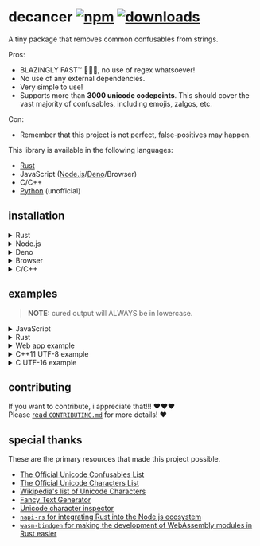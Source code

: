# decancer [![npm][npm-image]][npm-url] [![downloads][downloads-image]][downloads-url]

[npm-image]: https://img.shields.io/npm/v/decancer.svg
[npm-url]: https://npmjs.org/package/decancer
[downloads-image]: https://img.shields.io/npm/dm/decancer.svg
[downloads-url]: https://npmjs.org/package/decancer

A tiny package that removes common confusables from strings.

Pros:

- BLAZINGLY FAST™ 🚀🚀🚀, no use of regex whatsoever!
- No use of any external dependencies.
- Very simple to use!
- Supports more than **3000 unicode codepoints**. This should cover the vast majority of confusables, including emojis, zalgos, etc.

Con:

- Remember that this project is not perfect, false-positives may happen.

This library is available in the following languages:

- [Rust](https://crates.io/crates/decancer)
- JavaScript ([Node.js](https://www.npmjs.com/package/decancer)/[Deno](https://deno.land/x/decancer@v1.5.3)/Browser)
- C/C++
- [Python](https://pypi.org/project/decancer-py/) (unofficial)

## installation

<details>
<summary>Rust</summary>
In your `Cargo.toml`:

```toml
decancer = "1.5.3"
```
</details>
<details>
<summary>Node.js</summary>
In your shell:

```console
$ npm install decancer
```

In your code:

```js
const decancer = require('decancer')
```
</details>
<details>
<summary>Deno</summary>
In your code:

```ts
import init from "https://deno.land/x/decancer@v1.5.3/mod.ts"

const decancer = await init()
```
</details>
<details>
<summary>Browser</summary>
In your code:

```html
<script type="module">
  import init from "https://cdn.jsdelivr.net/gh/null8626/decancer@v1.5.3/decancer.min.js"

  const decancer = await init()
</script>
```
</details>
<details>
<summary>C/C++</summary>

Prerequisites:

- [Git](https://git-scm.com/)
- [Rust](https://rustup.rs/)

```console
$ git clone https://github.com/null8626/decancer.git --depth 1
$ cd decancer/native
$ cargo build --release
```

By default, the C/C++ binding supports UTF-8 and UTF-16. If you only want to use a specific feature, run this instead:

```console
$ cargo build --release --no-default-features -F [utf8|utf16]
```

Then, before you include the `decancer.h` header file:

```c
#define DECANCER_DISABLE_[UTF8|UTF16]
```
</details>

## examples

> **NOTE:** cured output will ALWAYS be in lowercase.

<details>
<summary>JavaScript</summary>

```js
const cured = decancer('vＥⓡ𝔂 𝔽𝕌Ňℕｙ ţ乇𝕏𝓣')

// cured here is a CuredString object wrapping over the cured string
// for comparison purposes, it's more recommended to use the methods provided by the CuredString class.

if (cured.contains('funny')) {
  console.log('found the funny')
}

if (cured.equals('very funny text') && cured.startsWith('very') && cured.endsWith('text')) {
  console.log('it works!')
}

console.log(cured.toString()); // 'very funny text'
```
</details>
<details>
<summary>Rust</summary>

```rust
extern crate decancer;

fn main() {
  let cured = decancer::cure("vＥⓡ𝔂 𝔽𝕌Ňℕｙ ţ乇𝕏𝓣");

  // cured here is a decancer::CuredString struct wrapping over the cured string
  // for comparison purposes, it's more recommended to use the methods provided by the decancer::CuredString struct.
  
  assert_eq!(output, "very funny text");
  assert!(output.starts_with("very"));
  assert!(output.contains("funny"));
  assert!(output.ends_with("text"));

  let _output_str = output.into_str(); // retrieve the String inside and consume the struct.
}
```
</details>
<details>
<summary>Web app example</summary>

```html
<!DOCTYPE html>
<html lang="en">
  <head>
    <meta charset="utf-8">
    <title>Decancerer!!! (tm)</title>
    <style>
      textarea {
        font-size: 30px;
      }
      
      #cure {
        font-size: 20px;
        padding: 5px 30px;
      }
    </style>
  </head>
  <body>
    <h3>Input cancerous text here:</h3>
    <textarea rows="10" cols="30"></textarea>
    <br />
    <button id="cure" onclick="cure()">cure!</button>
    <script type="module">
      import init from "https://cdn.jsdelivr.net/gh/null8626/decancer@v1.5.3/decancer.min.js"
      
      const decancer = await init()
      
      window.cure = function () {
        const textarea = document.querySelector("textarea")
        
        if (!textarea.value.length) {
          return alert("There's no text!!!")
        }
        
        textarea.value = decancer(textarea.value).toString()
      }
    </script>
  </body>
</html>
```
</details>
<details>
<summary>C++11 UTF-8 example</summary>

```cpp
#include <decancer.h>
#include <cstdlib>
#include <cstdio>

// our quick assert function
static inline void assert(const bool expr, const char * message) {
  if (!expr) {
    fprintf(stderr, "assertion failed (%s)\n", message);
    exit(1);
  }
}

int main(void) {
  uint8_t string[] = u8"vＥⓡ𝔂 𝔽𝕌Ňℕｙ ţ乇𝕏𝓣";
  
  // cure string
  decancer_cured_t cured = decancer_cure(string, sizeof(string) - sizeof(uint8_t));
  
  // comparisons
  assert(decancer_equals(cured, "very funny text", 15), "equals");
  assert(decancer_starts_with(cured, "very", 4), "starts_with");
  assert(decancer_ends_with(cured, "text", 4), "ends_with");
  assert(decancer_contains(cured, "funny", 5), "contains");
  
  // coerce output as a raw UTF-8 pointer and retrieve it's size (in bytes)
  size_t output_size;
  const uint8_t * output_raw = decancer_raw(cured, &output_size);
  
  // free cured string (required)
  decancer_free(cured);
  return 0;
}
```
</details>
<details>
<summary>C UTF-16 example</summary>

```c
#include <decancer.h>
#include <stdlib.h>
#include <stdio.h>

// our quick assert function
static inline void assert(const bool expr, const char * message) {
  if (!expr) {
    fprintf(stderr, "assertion failed (%s)\n", message);
    exit(1);
  }
}

int main(void) {
  uint16_t string[] = L"vＥⓡ𝔂 𝔽𝕌Ňℕｙ ţ乇𝕏𝓣";
  
  // cure string
  decancer_cured_t cured = wdecancer_cure(string, sizeof(string) - sizeof(uint16_t));
  
  // comparisons
  assert(wdecancer_equals(cured, L"very funny text", 15 * sizeof(uint16_t)), "equals");
  assert(wdecancer_starts_with(cured, L"very", 4 * sizeof(uint16_t)), "starts_with");
  assert(wdecancer_ends_with(cured, L"text", 4 * sizeof(uint16_t)), "ends_with");
  assert(wdecancer_contains(cured, L"funny", 5 * sizeof(uint16_t)), "contains");
  
  // coerce output as a raw UTF-16 pointer and retrieve it's size (in bytes)
  size_t output_size;
  wdecancer_raw_cured_t output_raw = wdecancer_raw(cured, &output_size);
  const uint16_t * output_raw_ptr = wdecancer_raw_ptr(output_raw);
  
  // free raw cured UTF-16 string (required)
  wdecancer_raw_free(output_raw);
  
  // free cured string (required)
  decancer_free(cured);
  return 0;
}
```
</details>

## contributing

If you want to contribute, i appreciate that!!! ❤️❤️❤️<br>
Please [read `CONTRIBUTING.md`](https://github.com/null8626/decancer/blob/main/CONTRIBUTING.md) for more details! ❤️

## special thanks

These are the primary resources that made this project possible.

- [The Official Unicode Confusables List](https://util.unicode.org/UnicodeJsps/confusables.jsp)
- [The Official Unicode Characters List](https://unicode.org/Public/UNIDATA/UnicodeData.txt)
- [Wikipedia's list of Unicode Characters](https://en.wikipedia.org/wiki/List_of_Unicode_characters)
- [Fancy Text Generator](https://lingojam.com/FancyTextGenerator)
- [Unicode character inspector](https://apps.timwhitlock.info/unicode/inspect)
- [`napi-rs` for integrating Rust into the Node.js ecosystem](https://napi.rs/)
- [`wasm-bindgen` for making the development of WebAssembly modules in Rust easier](https://github.com/rustwasm/wasm-bindgen)